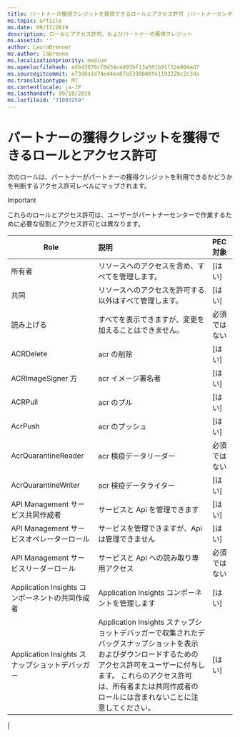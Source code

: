 ```yaml
---
title: パートナーの獲得クレジットを獲得できるロールとアクセス許可 |パートナーセンター
ms.topic: article
ms.date: 09/17/2019
description: ロールとアクセス許可、およびパートナーの獲得クレジット
ms.assetid: ''
author: LauraBrenner
ms.author: labrenne
ms.localizationpriority: medium
ms.openlocfilehash: edb43070cf0d34ce893bf13a501b91f32e904ad7
ms.sourcegitcommit: e73d8a1d74ed4ea87a5330b00fe119222bc2c3da
ms.translationtype: MT
ms.contentlocale: ja-JP
ms.lasthandoff: 09/18/2019
ms.locfileid: "71093259"
---
```

# <a name="roles-and-permissions-eligible-to-earn-partner-earned-credit"></a>パートナーの獲得クレジットを獲得できるロールとアクセス許可

次のロールは、パートナーがパートナーの獲得クレジットを利用できるかどうかを判断するアクセス許可レベルにマップされます。

>[!Important]
>これらのロールとアクセス許可は、ユーザーがパートナーセンターで作業するために必要な役割とアクセス許可とは異なります。

|**Role**   |**説明**   |**PEC 対象**   |
|-----------------|:------------------|:--------------|
|所有者  |リソースへのアクセスを含め、すべてを管理します。|[はい]|
|共同 |リソースへのアクセスを許可する以外はすべて管理します。|[はい]|
|読み上げる|すべてを表示できますが、変更を加えることはできません。|必須ではない|
|ACRDelete|acr の削除|[はい]|
|ACRImageSigner 方|acr イメージ署名者|[はい]|
|ACRPull|acr のプル|[はい]|
|AcrPush|acr のプッシュ|[はい]|
|AcrQuarantineReader|acr 検疫データリーダー|必須ではない|
|AcrQuarantineWriter| acr 検疫データライター|[はい]|
|API Management サービス共同作成者|サービスと Api を管理できます|[はい]|
|API Management サービスオペレーターロール|サービスを管理できますが、Api は管理できません|[はい]|
|API Management サービスリーダーロール|サービスと Api への読み取り専用アクセス|必須ではない|
|Application Insights コンポーネントの共同作成者|Application Insights コンポーネントを管理します|[はい]|
|Application Insights スナップショットデバッガー|Application Insights スナップショットデバッガーで収集されたデバッグスナップショットを表示およびダウンロードするためのアクセス許可をユーザーに付与します。 これらのアクセス許可は、所有者または共同作成者のロールには含まれないことに注意してください。|[はい]|
|